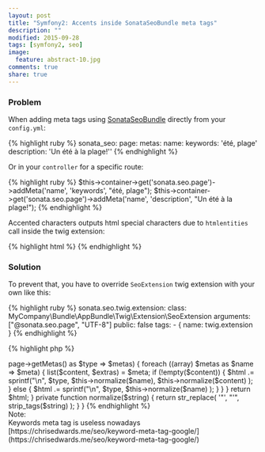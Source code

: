 ```yaml
---
layout: post
title: "Symfony2: Accents inside SonataSeoBundle meta tags"
description: ""
modified: 2015-09-28
tags: [symfony2, seo]
image:
  feature: abstract-10.jpg
comments: true
share: true  
---
```


### Problem

When adding meta tags using [SonataSeoBundle](https://github.com/sonata-project/SonataSeoBundle) directly from your `config.yml`:

{% highlight ruby %}
sonata_seo:
    page:
        metas:
            name:
                keywords:    'été, plage'
                description: 'Un été à la plage!''
{% endhighlight %}

Or in your `controller` for a specific route:

{% highlight ruby %}
$this->container->get('sonata.seo.page')->addMeta('name', 'keywords', "été, plage");
$this->container->get('sonata.seo.page')->addMeta('name', 'description', "Un été à la plage!");
{% endhighlight %}

Accented characters outputs html special characters due to `htmlentities` call inside the twig extension:

{% highlight html %}
<meta name="keywords" content="&eacute;t&eacute;, plage" />
<meta name="description" content="Un &eacute;t&eacute; &agrave; la plage!" />
{% endhighlight %}

### Solution

To prevent that, you have to override `SeoExtension` twig extension with your own like this:

{% highlight ruby %}
sonata.seo.twig.extension:
    class: MyCompany\Bundle\AppBundle\Twig\Extension\SeoExtension
    arguments: ["@sonata.seo.page", "UTF-8"]
    public: false
    tags:
        - { name: twig.extension }
{% endhighlight %}

{% highlight php %}
<?php
namespace MyCompany\Bundle\AppBundle\Twig\Extension;

use Sonata\SeoBundle\Seo\SeoPageInterface;
use Sonata\SeoBundle\Twig\Extension\SeoExtension as BaseSeoExtension;

class SeoExtension extends BaseSeoExtension
{
    public function getMetadatas()
    {
        $html = '';
        foreach ($this->page->getMetas() as $type => $metas) {
            foreach ((array) $metas as $name => $meta) {
                list($content, $extras) = $meta;

                if (!empty($content)) {
                    $html .= sprintf("<meta %s=\"%s\" content=\"%s\" />\n",
                        $type,
                        $this->normalize($name),
                        $this->normalize($content)
                    );
                } else {
                    $html .= sprintf("<meta %s=\"%s\" />\n",
                        $type,
                        $this->normalize($name)
                    );
                }
            }
        }

        return $html;
    }

    private function normalize($string)
    {
    	return str_replace( '"', "'", strip_tags($string) );
    }
}
{% endhighlight %}

<br>
Note:<br>
Keywords meta tag is useless nowadays [https://chrisedwards.me/seo/keyword-meta-tag-google/](https://chrisedwards.me/seo/keyword-meta-tag-google/)
